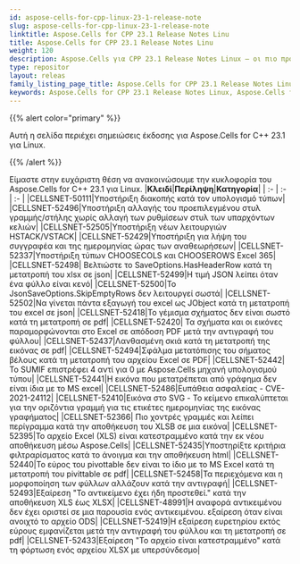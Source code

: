 ```yaml
---
id: aspose-cells-for-cpp-linux-23-1-release-note
slug: aspose-cells-for-cpp-linux-23-1-release-note
linktitle: Aspose.Cells for CPP 23.1 Release Notes Linu
title: Aspose.Cells for CPP 23.1 Release Notes Linu
weight: 120
description: Aspose.Cells για CPP 23.1 Release Notes Linux – οι πιο πρόσφατες βελτιώσεις, νέες δυνατότητες και επιδιορθώσεις
type: repositor
layout: releas
family_listing_page_title: Aspose.Cells for CPP 23.1 Release Notes Linu
keywords: Aspose.Cells for CPP 23.1 Release Notes Linux, Aspose.Cells for CPP 23.1 Linux updates and fixe
---
```

{{% alert color="primary" %}}

Αυτή η σελίδα περιέχει σημειώσεις έκδοσης για Aspose.Cells for C++ 23.1 για Linux.

{{% /alert %}}

Είμαστε στην ευχάριστη θέση να ανακοινώσουμε την κυκλοφορία του Aspose.Cells for C++ 23.1 για Linux.
|**Κλειδί**|**Περίληψη**|**Κατηγορία**|
| :- | :- | :- |
|CELLSNET-50111|Υποστήριξη διακοπής κατά τον υπολογισμό τύπων|
|CELLSNET-52496|Υποστήριξη αλλαγής του προεπιλεγμένου στυλ γραμμής/στήλης χωρίς αλλαγή των ρυθμίσεων στυλ των υπαρχόντων κελιών|
|CELLSNET-52505|Υποστήριξη νέων λειτουργιών HSTACK/VSTACK|
|CELLSNET-52429|Υποστήριξη για λήψη του συγγραφέα και της ημερομηνίας ώρας των αναθεωρήσεων|
|CELLSNET-52337|Υποστήριξη τύπων CHOOSECOLS και CHOOSEROWS Excel 365|
|CELLSNET-52498| Βελτιώστε το SaveOptions.HasHeaderRow κατά τη μετατροπή του xlsx σε json|
|CELLSNET-52499|Η τιμή JSON λείπει όταν ένα φύλλο είναι κενό|
|CELLSNET-52500|Το JsonSaveOptions.SkipEmptyRows δεν λειτουργεί σωστά|
|CELLSNET-52502|Να γίνεται πάντα εξαγωγή του excel ως JObject κατά τη μετατροπή του excel σε json|
|CELLSNET-52418|Το γέμισμα σχήματος δεν είναι σωστό κατά τη μετατροπή σε pdf|
|CELLSNET-52420| Τα σχήματα και οι εικόνες παραμορφώνονται στο Excel σε απόδοση PDF μετά την αντιγραφή του φύλλου|
|CELLSNET-52437|Λανθασμένη σκιά κατά τη μετατροπή της εικόνας σε pdf|
|CELLSNET-52494|Σφάλμα μετατόπισης του σήματος βέλους κατά τη μετατροπή του αρχείου Excel σε PDF|
|CELLSNET-52442|Το SUMIF επιστρέφει 4 αντί για 0 με Aspose.Cells μηχανή υπολογισμού τύπου|
|CELLSNET-52441|Η εικόνα που μετατρέπεται από γράφημα δεν είναι ίδια με το MS excel|
|CELLSNET-52486|Ευπάθεια ασφαλείας - CVE-2021-24112|
|CELLSNET-52410|Εικόνα στο SVG - Το κείμενο επικαλύπτεται για την οριζόντια γραμμή για τις ετικέτες ημερομηνίας της εικόνας γραφήματος|
|CELLSNET-52366| Πιο χοντρές γραμμές και λείπει περίγραμμα κατά την αποθήκευση του XLSB σε μια εικόνα|
|CELLSNET-52395|Το αρχείο Excel (XLS) είναι κατεστραμμένο κατά την εκ νέου αποθήκευση μέσω Aspose.Cells|
|CELLSNET-52435|Υποστηρίξτε κριτήρια φιλτραρίσματος κατά το άνοιγμα και την αποθήκευση html|
|CELLSNET-52440|Το εύρος του pivottable δεν είναι το ίδιο με το MS Excel κατά τη μετατροπή του pivittable σε pdf|
|CELLSNET-52458|Τα περιεχόμενα και η μορφοποίηση των φύλλων αλλάζουν κατά την αντιγραφή|
|CELLSNET-52493|Εξαίρεση "Το αντικείμενο έχει ήδη προστεθεί." κατά την αποθήκευση XLS έως XLSX|
|CELLSNET-48991|Η αναφορά αντικειμένου δεν έχει οριστεί σε μια παρουσία ενός αντικειμένου. εξαίρεση όταν είναι ανοιχτό το αρχείο ODS|
|CELLSNET-52419|Η εξαίρεση ευρετηρίου εκτός εύρους εμφανίζεται μετά την αντιγραφή του φύλλου και τη μετατροπή σε pdf|
|CELLSNET-52433|Εξαίρεση "Το αρχείο είναι κατεστραμμένο" κατά τη φόρτωση ενός αρχείου XLSX με υπερσύνδεσμο|
